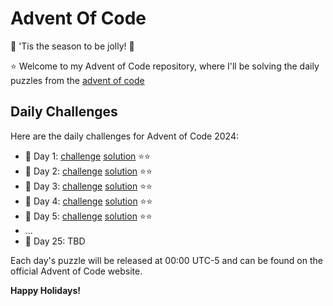 # Advent Of Code
🎄 'Tis the season to be jolly! 🎄

⭐ Welcome to my Advent of Code repository, where I'll be solving the daily puzzles from the [advent of code](https://adventofcode.com/)

**Daily Challenges**
-------------------

Here are the daily challenges for Advent of Code 2024:

* 🎁 Day 1: [challenge](./2024/01/README.md) [solution](./2024/01/solution.cc) ⭐⭐
* 🎁 Day 2: [challenge](./2024/02/README.md) [solution](./2024/02/solution.cc) ⭐⭐
* 🎁 Day 3: [challenge](./2024/03/README.md) [solution](./2024/03/solution.cc) ⭐⭐
* 🎁 Day 4: [challenge](./2024/04/README.md) [solution](./2024/04/solution.cc) ⭐⭐
* 🎁 Day 5: [challenge](./2024/05/README.md) [solution](./2024/05/solution.cc) ⭐⭐
* ...
* 🎁 Day 25: TBD

Each day's puzzle will be released at 00:00 UTC-5 and can be found on the official Advent of Code website.

**Happy Holidays!**
